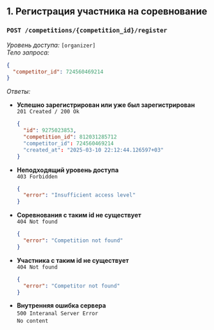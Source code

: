 ## 1. Регистрация участника на соревнование

### `POST /competitions/{competition_id}/register`

_Уровень доступа:_ `[organizer]`\
_Тело запроса:_

```json
{
  "competitor_id": 724560469214
}
```

_Ответы:_

- **Успешно зарегистрирован или уже был зарегистрирован**\
  `201 Created / 200 Ok`
  ```json
  {
    "id": 9275023853,
    "competition_id": 812031285712
    "competitor_id": 724560469214
    "created_at": "2025-03-10 22:12:44.126597+03"
  }
  ```
- **Неподходящий уровень доступа**\
  `403 Forbidden`
  ```json
  {
    "error": "Insufficient access level"
  }
  ```
- **Соревнования с таким id не существует**\
  `404 Not found`
  ```json
  {
    "error": "Competition not found"
  }
  ```
- **Участника с таким id не существует**\
  `404 Not found`
  ```json
  {
    "error": "Competitor not found"
  }
  ```
- **Внутренняя ошибка сервера**\
  `500 Interanal Server Error`\
  `No content`
